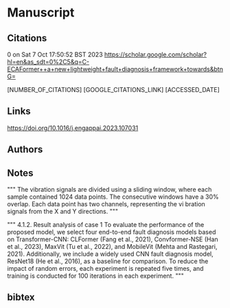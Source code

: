 # Manuscript

## Citations

0 on Sat  7 Oct 17:50:52 BST 2023
https://scholar.google.com/scholar?hl=en&as_sdt=0%2C5&q=C-ECAFormer++a+new+lightweight+fault+diagnosis+framework+towards&btnG=

[NUMBER_OF_CITATIONS]
[GOOGLE_CITATIONS_LINK]
[ACCESSED_DATE]


## Links 
https://doi.org/10.1016/j.engappai.2023.107031


## Authors 

## Notes

"""
The vibration signals are divided using a sliding window, where each
sample contained 1024 data points. The consecutive windows have a
30% overlap. Each data point has two channels, representing the vi­
bration signals from the X and Y directions.
"""

"""
4.1.2. Result analysis of case 1
To evaluate the performance of the proposed model, we select four
end-to-end fault diagnosis models based on Transformer-CNN:
CLFormer (Fang et al., 2021), Convformer-NSE (Han et al., 2023),
MaxVit (Tu et al., 2022), and MobileVit (Mehta and Rastegari, 2021).
Additionally, we include a widely used CNN fault diagnosis model,
ResNet18 (He et al., 2016), as a baseline for comparison. To reduce the
impact of random errors, each experiment is repeated five times, and
training is conducted for 100 iterations in each experiment.
"""


## bibtex 
```

```

